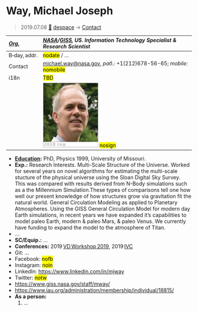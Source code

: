 # Way, Michael Joseph
> 2019.07.08 [🚀](../index/index.md) [despace](index.md) → [Contact](contact.md)

|*[Org.](contact.md)*|*[NASA](zz_nasa.md)/[GISS](zz_giss.md), US. Information Technology Specialist & Research Scientist*|
|:--|:--|
|B‑day, addr.|<mark>nodate</mark> / …|
|Contact|<michael.way@nasa.gov>, *раб.:* +1(212)678-56-65; *mobile:* <mark>nomobile</mark>|
|i18n|<mark>TBD</mark>|
| |[![](f/contact/w/way1_photo_thumb.jpg)](f/contact/w/way1_photo.jpg) <mark>nosign</mark>|

   - **[Education](edu.md):** PhD, Physics 1999, University of Missouri.
   - **Exp.:** Research Interests. Multi-Scale Structure of the Universe. Worked for several years on novel algorithms for estimating the multi-scale stucture of the physical universe using the Sloan Digital Sky Survey. This was compared with results derived from N-Body simulations such as a the Millennium Simulation.These types of comparisons tell one how well our present knowledge of how structures grow via gravitation fit the natural world. General Circulation Modeling as applied to Planetary Atmospheres. Using the GISS General Circulation Model for modern day Earth simulations, in recent years we have expanded it’s capabilities to model paleo Earth, modern & paleo Mars, & paleo Venus. We currently have funding to expand the model to the atmosphere of Titan.
   - …
   - **SC/Equip.:** …
   - **Conferences:** 2019 [VD Workshop 2019](vdws2019.md), 2019 [IVC](ivc_2019.md)
   - Git: …
   - Facebook: <mark>nofb</mark>
   - Instagram: <mark>noin</mark>
   - LinkedIn: <https://www.linkedin.com/in/mjway>
   - Twitter: <mark>notw</mark>
   - <https://www.giss.nasa.gov/staff/mway/>
   - <https://www.iau.org/administration/membership/individual/18815/>
   - **As a person:**
      1. …
